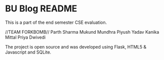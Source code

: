 # BU Blog README

This is a part of the end semester CSE evaluation.

//TEAM FORKBOMB//
Parth Sharma
Mukund Mundhra
Piyush Yadav
Kanika Mittal
Priya Dwivedi


The project is open source and was developed using Flask, HTML5 & Javascript and SQLite.
